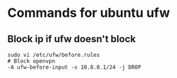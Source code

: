# Commands for ubuntu ufw

## Block ip if ufw doesn't block
```console
sudo vi /etc/ufw/before.rules
# Block openvpn 
-A ufw-before-input -s 10.8.0.1/24 -j DROP
```
